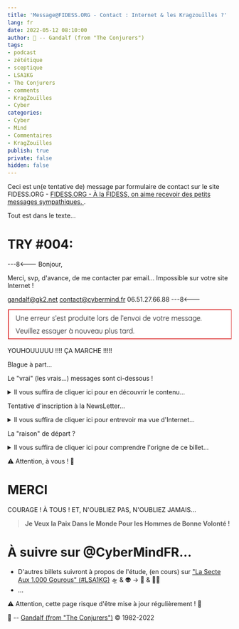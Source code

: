 ```yaml
---
title: 'Message@FIDESS.ORG - Contact : Internet & les Kragzouïlles ?'
lang: fr
date: 2022-05-12 08:10:00
author: 🧙 -- Gandalf (from "The Conjurers")
tags:
- podcast
- zététique
- sceptique
- LSA1KG
- The Conjurers
- comments
- KragZouïlles
- Cyber
categories:
- Cyber
- Mind
- Commentaires
- KragZouïlles
publish: true
private: false
hidden: false
---
```


Ceci est un(e tentative de) message par formulaire de contact sur le site FIDESS.ORG - [FIDESS.ORG - À la FIDESS, on aime recevoir des petits messages sympathiques. ](https://fidess.org/contact/).

Tout est dans le texte...

<!-- more -->

# TRY #004:
---8<---
Bonjour,

Merci, svp, d'avance, de me contacter par email...
Impossible sur votre site Internet !

gandalf@gk2.net
contact@cybermind.fr
06.51.27.66.88
---8<---

<img src="/uploads/images/COMMENTS/SEND-KO.png">

YOUHOUUUUU !!!!
ÇA MARCHE !!!!!

Blague à part...

Le "vrai" (les vrais...) messages sont ci-dessous !

<details>
  <summary>Il vous suffira de cliquer ici pour en découvrir le contenu...</summary>

Bonjour (à nouveau),

J'ai donc descativé toutes mes protections anti traçage et anti publicités.
Elles sont nombreuses, à la fois par ma passerelle Internet de sécurisation et sur mon navigateur Internet.

Je crois qu'il y a vraiment beaucoup à dire sur  ce simple sujet, d'où ma première tentative de prise de contact (et non message, un message Internet est une protocole simple et efficace, pas un formulaire buggé, cela se nomme email...)
Vous avez dans vos dernières vidéos et grâce aux REC fait de nombreuses suggestions et constats d'échecs à possiblement améliorer !
Attention à la direction technique de ce site Internet...

L'urgence, l'état d'urgence dans lequel se trouve notre société avec les dérives et les complotismes de tout hors est une opportunité à saisir pour réellement émanciper les populations si sujette à l'asservissement...
Je ne fait pas de jugement ici, ni de critique au sens commun, mais bien un partage de mon expérience, de mon ressenti et de mon jugement tout personnelle, qui sont bien à même de par leur originalité de contribuer...
Le temps passé à formuler par des mots doit être respecter et la remise en question de la lecture doit être possible...
C'est un sujet de sens même de la communication par les réseaux...

Je garde la suite pour des échanges plus humains et directes !
Je ne sais pas si ce message partira ou aboutira, car un formulaire JS est particulièrement buggé...
Le simple contrôle des caractères accentués qui sont et forment partie de mon non peuvent simplement casser ce lien !

BREF !!!

Je recopie mon "message" précédent...
---8<---
Bonjour,

J'ai rempli hier soir un formulaire GoogleForms (dommage pour les données personnelles...!) et j'espérais recevoir une copie de mes données saisies par email...
J'ai renseigné ce formulaire avec des données et des informations particulièrement personnelle et je veux les réutiliser !

Pouvez-vous, svp, me faire suivre le contenu de ce formulaire ?

Je viens d'essayer ce matin d'y accéder à nouveau et il m'est impossible de le consulter...

J'aurai bien (plein) d'autres conseils à vous suggérer sur votre site internet, comme par exemple de partager une adresse email et non uniquement un formulaire de contact !

Edité:
Par exemple pour éviter ceci :
"Une erreur s’est produite lors de l’envoi de votre message. Veuillez essayer à nouveau plus tard."
<!>

Je n'ai pas compris pourquoi l'inscription à une newsletter n'aboutissait pas non plus à un lien, un formulaire, ou autre...

Mes suggestions (et critiques) ne sont qu'exprimées avec le soucis d'amélioration...

Dans l'attente de votre réponse,
Cordialement,
Gérald KERMA
https://CyberMind.FR
gandalf@gk2.net
06.51.27.66.88
---8<---

D'avance merci,
Cordialement,
Gérald KERMA
HTTPS://CYBERMIND.FR
gandalf@gk2.net
06.51.27.66.88

EDITE:
IDEM ERREUR!!!!

Une erreur s’est produite lors de l’envoi de votre message. Veuillez essayer à nouveau plus tard.

Démonstration récursive du problème proposé et déjà sous-entendu ou plutôt à l'origine de ma proposition de bénévolat...
Ou pas...

Un "complotiste" pourrait y voir un moyen de sélection des interlocuteurs et intervenants, mais il faudrait aussi qu'il soit en mode paranoïd et soupçonnent que les GAFAM sont derrière toutes publications Inetrnet...
Un "expert" détaillerait les API et autres mésusages classiques d'un développement non à but malveillants mais simplement d'une mal-intention fortuite ou par incompréhension technique...
Un "sceptique" pourrait soupçonner une possible et raisonnable prise de contrôle des participants et associations aux vues de les rendre inefficace et de tendre à leur inefficacité...
Un "humain" pourrait voir dans ces transformations des mots, dans ces commun, dans une tentative de contact, un message perdu dans une bouteille pleine de bruits et dans un monde socialement connectés plus que jamais perdu à lui même et à sa définition !

<img src="/uploads/images/COMMENTS/SEND-KO.png">

Résultat de ce "formulaire" (pas envie, pas aujourd'hui, de regarder et débugger le code de la page web) !

</details>

Tentative d'inscription à la NewsLetter...

<details>
  <summary>Il vous suffira de cliquer ici pour entrevoir ma vue d'Internet...</summary>

Avec mes outils de sécurisation et de protection de mes informations personnelles...
BREF, en mode #SECUBOX...

<img src="/uploads/images/COMMENTS/WHERE-LINK.png">

Sans contrôles (MODE TOUT NU) ni de cookies, ni de pub, ni de traceurs, ni de... sécurité !
Avec une grande confiance dans les GAFAM, les réseaux, les intermédiaires, INTERNET quoi !!!

<img src="/uploads/images/COMMENTS/NEWSLETTER.png">

Mais "ayez confiance", le lien doit proposer des CGU/CGV qui certainement vous (me) rassurerons...
Vous savez, peut-êter, ces "trucs" légaux, ces contrats tacitement validés implicitement acceptés et à posteriori non refutables mais aléatoirement modifiables et ultèrieurement invisibles...

C'est rigolo, non, comme un KragZouïlle verrait ici un **biais** ou une boucle, voir même une spirale...
Moi j'y vois l'habituelle **double contrainte** de ce monde non pas Schyzophrène, NON, mais Schyzophrènique !!!

</details>

La "raison" de départ ?

<details>
  <summary>Il vous suffira de cliquer ici pour comprendre l'origne de ce billet...</summary>

<img src="/uploads/images/COMMENTS/FORMS-KO.png">

J'espère tout bientôt vous partager ce contenu du formulaire très précisemment...

Presque trop intimiste...!?

À suivre...

</details>

⚠️ Attention, à vous ! 👀

# MERCI

COURAGE !
À TOUS !
ET, N'OUBLIEZ PAS, N'OUBLIEZ JAMAIS…

> **Je Veux la Paix Dans le Monde Pour les Hommes de Bonne Volonté !**

# À suivre sur @CyberMindFR… #

- D'autres billets suivront à propos de l'étude, (en cours) sur ["La Secte Aux 1.000 Gourous" (#LSA1KG)](https://cybermind.fr/tags/LSA1KG/) 🛸 & 👽 -> 🦄 & 🧚‍♀️
- …

⚠️ Attention, cette page risque d'être mise à jour régulièrement ! 👀

🧙 -- [Gandalf (from "The Conjurers")](mailto:Gandalf@Gk2.NET?subject=The%20Conjurers%20%3F) ©️ 1982-2022